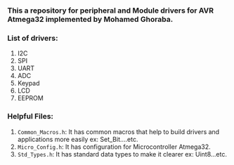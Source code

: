 ### This a repository for peripheral and Module drivers for AVR Atmega32 implemented by Mohamed Ghoraba.

### List of drivers:
  1. I2C
  2. SPI
  3. UART
  4. ADC
  5. Keypad
  6. LCD
  7. EEPROM

### Helpful Files:
  1. `Common_Macros.h`: It has common macros that help to build drivers and applications more easily ex: Set_Bit....etc.
  2. `Micro_Config.h`: It has configuration for Microcontroller Atmega32.
  3. `Std_Types.h`: It has standard data types to make it clearer ex: Uint8...etc.
